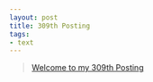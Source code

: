 ```yaml
---
layout: post
title: 309th Posting
tags: 
- text
---
```


> [Welcome to my 309th Posting](https://janghan-kor.tistory.com/1269)
